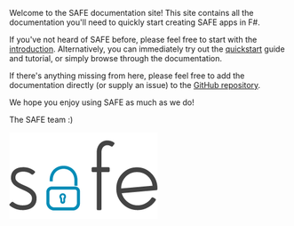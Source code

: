 Welcome to the SAFE documentation site! This site contains all the documentation you'll need to quickly start creating SAFE apps in F#.

If you've not heard of SAFE before, please feel free to start with the [introduction](intro.md). Alternatively, you can immediately try out the [quickstart](quickstart.md) guide and tutorial, or simply browse through the documentation.

If there's anything missing from here, please feel free to add the documentation directly (or supply an issue) to the [GitHub repository](https://github.com/SAFE-Stack/docs).

We hope you enjoy using SAFE as much as we do!

The SAFE team :)

![](img/safe-logo.png)
